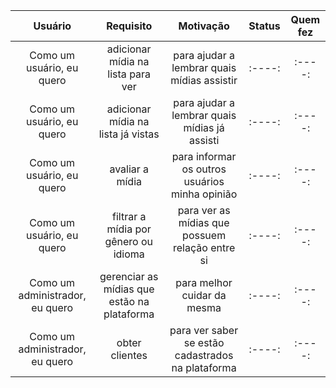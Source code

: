 | Usuário      | Requisito | Motivação     | Status | Quem fez |
| :----:        |    :----:   |          :----: |    :----:   |    :----:   |
| Como um usuário, eu quero      | adicionar mídia na lista para ver       | para ajudar a lembrar quais mídias assistir    |    :----:   |    :----:   |
| Como um usuário, eu quero      | adicionar mídia na lista já vistas       | para ajudar a lembrar quais mídias já assisti    |    :----:   |    :----:   |
| Como um usuário, eu quero   | avaliar a mídia         | para informar os outros usuários minha opinião      |    :----:   |    :----:   |
| Como um usuário, eu quero   | filtrar a mídia por gênero ou idioma         | para ver as mídias que possuem relação entre si      |    :----:   |    :----:   |
| Como um administrador, eu quero   | gerenciar as mídias que estão na plataforma         | para melhor cuidar da mesma      |    :----:   |    :----:   |
| Como um administrador, eu quero   | obter clientes         | para ver saber se estão cadastrados na plataforma      |    :----:   |    :----:   |



